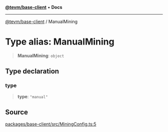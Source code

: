 [**@tevm/base-client**](../README.md) • **Docs**

***

[@tevm/base-client](../globals.md) / ManualMining

# Type alias: ManualMining

> **ManualMining**: `object`

## Type declaration

### type

> **type**: `"manual"`

## Source

[packages/base-client/src/MiningConfig.ts:5](https://github.com/evmts/tevm-monorepo/blob/main/packages/base-client/src/MiningConfig.ts#L5)
